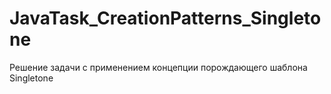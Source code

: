 # JavaTask_CreationPatterns_Singletone
Решение задачи с применением концепции порождающего шаблона Singletone
